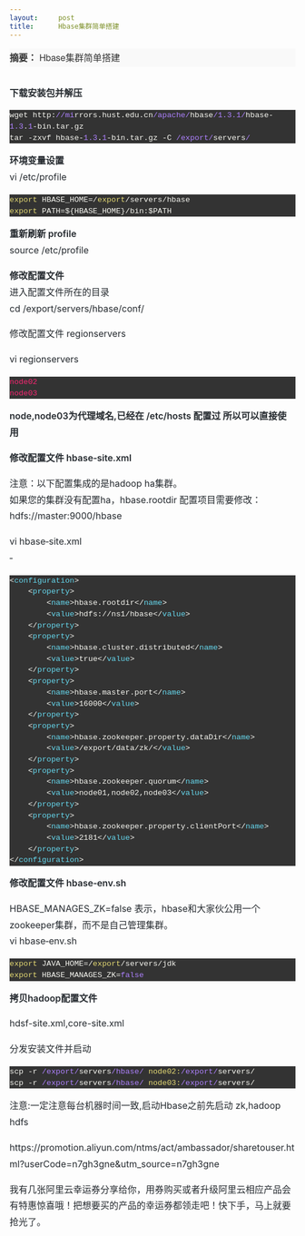 ```yaml
---
layout:     post
title:      Hbase集群简单搭建
---
```

<div id="article_content" class="article_content clearfix csdn-tracking-statistics" data-pid="blog" data-mod="popu_307" data-dsm="post">
								            <link rel="stylesheet" href="https://csdnimg.cn/release/phoenix/template/css/ck_htmledit_views-f76675cdea.css">
						<div class="htmledit_views" id="content_views">
                
<p class="blog-summary" style="font-size:16px;line-height:32px;color:rgb(51,51,51);table-layout:fixed;overflow:hidden;font-family:PingFangSC, 'helvetica neue', 'hiragino sans gb', arial, 'microsoft yahei ui', 'microsoft yahei', simsun, sans-serif;background:rgb(249,249,249);">
<span style="font-weight:700;">摘要：</span> Hbase集群简单搭建</p>
<div class="content-detail markdown-body" style="font-size:16px;color:rgb(36,41,46);line-height:1.8;overflow:hidden;">
<p>
<span style="font-weight:600;">下载安装包并解压</span></p>
<pre style="font-family:'SFMono-Regular', Consolas, 'Liberation Mono', Menlo, Courier, monospace;font-size:13.6px;line-height:1.45;color:rgb(248,248,242);border:none;overflow:auto;background-color:rgb(51,51,51);"><code class="hljs awk" style="font-family:'SFMono-Regular', Consolas, 'Liberation Mono', Menlo, Courier, monospace;font-size:13.6px;color:inherit;display:inline;overflow:visible;border:0px;line-height:inherit;background:transparent;">wget http:<span class="hljs-regexp" style="color:rgb(174,129,255);">//mi</span>rrors.hust.edu.cn<span class="hljs-regexp" style="color:rgb(174,129,255);">/apache/</span>hbase<span class="hljs-regexp" style="color:rgb(174,129,255);">/1.3.1/</span>hbase‐<span class="hljs-number" style="color:rgb(174,129,255);">1.3</span>.<span class="hljs-number" style="color:rgb(174,129,255);">1</span>‐bin.tar.gz
tar ‐zxvf hbase‐<span class="hljs-number" style="color:rgb(174,129,255);">1.3</span>.<span class="hljs-number" style="color:rgb(174,129,255);">1</span>‐bin.tar.gz ‐C <span class="hljs-regexp" style="color:rgb(174,129,255);">/export/</span>servers<span class="hljs-regexp" style="color:rgb(174,129,255);">/</span></code></pre>
<p>
<span style="font-weight:600;">环境变量设置</span><br>
vi /etc/profile</p>
<pre style="font-family:'SFMono-Regular', Consolas, 'Liberation Mono', Menlo, Courier, monospace;font-size:13.6px;line-height:1.45;color:rgb(248,248,242);border:none;overflow:auto;background-color:rgb(51,51,51);"><code class="hljs bash" style="font-family:'SFMono-Regular', Consolas, 'Liberation Mono', Menlo, Courier, monospace;font-size:13.6px;color:inherit;display:inline;overflow:visible;border:0px;line-height:inherit;background:transparent;"><span class="hljs-built_in" style="color:rgb(230,219,116);">export</span> HBASE_HOME=/<span class="hljs-built_in" style="color:rgb(230,219,116);">export</span>/servers/hbase
<span class="hljs-built_in" style="color:rgb(230,219,116);">export</span> PATH=<span class="hljs-variable">${HBASE_HOME}</span>/bin:<span class="hljs-variable">$PATH</span></code></pre>
<p>
<span style="font-weight:600;">重新刷新 profile</span><br>
source /etc/profile</p>
<p>
<span style="font-weight:600;">修改配置文件</span><br>
进入配置文件所在的目录<br>
cd /export/servers/hbase/conf/</p>
<p>
修改配置文件 regionservers</p>
<p>
vi regionservers</p>
<pre style="font-family:'SFMono-Regular', Consolas, 'Liberation Mono', Menlo, Courier, monospace;font-size:13.6px;line-height:1.45;color:rgb(248,248,242);border:none;overflow:auto;background-color:rgb(51,51,51);"><code class="hljs gcode" style="font-family:'SFMono-Regular', Consolas, 'Liberation Mono', Menlo, Courier, monospace;font-size:13.6px;color:inherit;display:inline;overflow:visible;border:0px;line-height:inherit;background:transparent;"><span class="hljs-symbol" style="color:rgb(249,38,114);">node02</span>
<span class="hljs-symbol" style="color:rgb(249,38,114);">node03</span></code></pre>
<p>
<span style="font-weight:600;">node,node03为代理域名,已经在 /etc/hosts 配置过 所以可以直接使用</span></p>
<p>
<span style="font-weight:600;">修改配置文件 hbase‐site.xml</span></p>
<p>
注意：以下配置集成的是hadoop ha集群。<br>
如果您的集群没有配置ha，hbase.rootdir 配置项目需要修改：hdfs://master:9000/hbase</p>
<p>
vi hbase‐site.xml<br>
‐</p>
<pre style="font-family:'SFMono-Regular', Consolas, 'Liberation Mono', Menlo, Courier, monospace;font-size:13.6px;line-height:1.45;color:rgb(248,248,242);border:none;overflow:auto;background-color:rgb(51,51,51);"><code class="xml hljs" style="font-family:'SFMono-Regular', Consolas, 'Liberation Mono', Menlo, Courier, monospace;font-size:13.6px;color:inherit;display:inline;overflow:visible;border:0px;line-height:inherit;background:transparent;"><span class="hljs-tag">&lt;<span class="hljs-name" style="color:rgb(102,217,239);">configuration</span>&gt;</span>
    <span class="hljs-tag">&lt;<span class="hljs-name" style="color:rgb(102,217,239);">property</span>&gt;</span>
        <span class="hljs-tag">&lt;<span class="hljs-name" style="color:rgb(102,217,239);">name</span>&gt;</span>hbase.rootdir<span class="hljs-tag">&lt;/<span class="hljs-name" style="color:rgb(102,217,239);">name</span>&gt;</span>
        <span class="hljs-tag">&lt;<span class="hljs-name" style="color:rgb(102,217,239);">value</span>&gt;</span>hdfs://ns1/hbase<span class="hljs-tag">&lt;/<span class="hljs-name" style="color:rgb(102,217,239);">value</span>&gt;</span>
    <span class="hljs-tag">&lt;/<span class="hljs-name" style="color:rgb(102,217,239);">property</span>&gt;</span>
    <span class="hljs-tag">&lt;<span class="hljs-name" style="color:rgb(102,217,239);">property</span>&gt;</span>
        <span class="hljs-tag">&lt;<span class="hljs-name" style="color:rgb(102,217,239);">name</span>&gt;</span>hbase.cluster.distributed<span class="hljs-tag">&lt;/<span class="hljs-name" style="color:rgb(102,217,239);">name</span>&gt;</span>
        <span class="hljs-tag">&lt;<span class="hljs-name" style="color:rgb(102,217,239);">value</span>&gt;</span>true<span class="hljs-tag">&lt;/<span class="hljs-name" style="color:rgb(102,217,239);">value</span>&gt;</span>
    <span class="hljs-tag">&lt;/<span class="hljs-name" style="color:rgb(102,217,239);">property</span>&gt;</span>
    <span class="hljs-tag">&lt;<span class="hljs-name" style="color:rgb(102,217,239);">property</span>&gt;</span>
        <span class="hljs-tag">&lt;<span class="hljs-name" style="color:rgb(102,217,239);">name</span>&gt;</span>hbase.master.port<span class="hljs-tag">&lt;/<span class="hljs-name" style="color:rgb(102,217,239);">name</span>&gt;</span>
        <span class="hljs-tag">&lt;<span class="hljs-name" style="color:rgb(102,217,239);">value</span>&gt;</span>16000<span class="hljs-tag">&lt;/<span class="hljs-name" style="color:rgb(102,217,239);">value</span>&gt;</span>
    <span class="hljs-tag">&lt;/<span class="hljs-name" style="color:rgb(102,217,239);">property</span>&gt;</span>
    <span class="hljs-tag">&lt;<span class="hljs-name" style="color:rgb(102,217,239);">property</span>&gt;</span>
        <span class="hljs-tag">&lt;<span class="hljs-name" style="color:rgb(102,217,239);">name</span>&gt;</span>hbase.zookeeper.property.dataDir<span class="hljs-tag">&lt;/<span class="hljs-name" style="color:rgb(102,217,239);">name</span>&gt;</span>
        <span class="hljs-tag">&lt;<span class="hljs-name" style="color:rgb(102,217,239);">value</span>&gt;</span>/export/data/zk/<span class="hljs-tag">&lt;/<span class="hljs-name" style="color:rgb(102,217,239);">value</span>&gt;</span>
    <span class="hljs-tag">&lt;/<span class="hljs-name" style="color:rgb(102,217,239);">property</span>&gt;</span>
    <span class="hljs-tag">&lt;<span class="hljs-name" style="color:rgb(102,217,239);">property</span>&gt;</span>
        <span class="hljs-tag">&lt;<span class="hljs-name" style="color:rgb(102,217,239);">name</span>&gt;</span>hbase.zookeeper.quorum<span class="hljs-tag">&lt;/<span class="hljs-name" style="color:rgb(102,217,239);">name</span>&gt;</span>
        <span class="hljs-tag">&lt;<span class="hljs-name" style="color:rgb(102,217,239);">value</span>&gt;</span>node01,node02,node03<span class="hljs-tag">&lt;/<span class="hljs-name" style="color:rgb(102,217,239);">value</span>&gt;</span>
    <span class="hljs-tag">&lt;/<span class="hljs-name" style="color:rgb(102,217,239);">property</span>&gt;</span>
    <span class="hljs-tag">&lt;<span class="hljs-name" style="color:rgb(102,217,239);">property</span>&gt;</span>
        <span class="hljs-tag">&lt;<span class="hljs-name" style="color:rgb(102,217,239);">name</span>&gt;</span>hbase.zookeeper.property.clientPort<span class="hljs-tag">&lt;/<span class="hljs-name" style="color:rgb(102,217,239);">name</span>&gt;</span>
        <span class="hljs-tag">&lt;<span class="hljs-name" style="color:rgb(102,217,239);">value</span>&gt;</span>2181<span class="hljs-tag">&lt;/<span class="hljs-name" style="color:rgb(102,217,239);">value</span>&gt;</span>
    <span class="hljs-tag">&lt;/<span class="hljs-name" style="color:rgb(102,217,239);">property</span>&gt;</span>
<span class="hljs-tag">&lt;/<span class="hljs-name" style="color:rgb(102,217,239);">configuration</span>&gt;</span></code></pre>
<p>
<span style="font-weight:600;">修改配置文件 hbase‐env.sh</span></p>
<p>
HBASE_MANAGES_ZK=false 表示，hbase和大家伙公用一个zookeeper集群，而不是自己管理集群。<br>
vi hbase‐env.sh</p>
<pre style="font-family:'SFMono-Regular', Consolas, 'Liberation Mono', Menlo, Courier, monospace;font-size:13.6px;line-height:1.45;color:rgb(248,248,242);border:none;overflow:auto;background-color:rgb(51,51,51);"><code class="sh hljs bash" style="font-family:'SFMono-Regular', Consolas, 'Liberation Mono', Menlo, Courier, monospace;font-size:13.6px;color:inherit;display:inline;overflow:visible;border:0px;line-height:inherit;background:transparent;"><span class="hljs-built_in" style="color:rgb(230,219,116);">export</span> JAVA_HOME=/<span class="hljs-built_in" style="color:rgb(230,219,116);">export</span>/servers/jdk
<span class="hljs-built_in" style="color:rgb(230,219,116);">export</span> HBASE_MANAGES_ZK=<span class="hljs-literal" style="color:rgb(174,129,255);">false</span></code></pre>
<p>
<span style="font-weight:600;">拷贝hadoop配置文件</span></p>
<p>
hdsf-site.xml,core-site.xml</p>
<p>
分发安装文件并启动</p>
<pre style="font-family:'SFMono-Regular', Consolas, 'Liberation Mono', Menlo, Courier, monospace;font-size:13.6px;line-height:1.45;color:rgb(248,248,242);border:none;overflow:auto;background-color:rgb(51,51,51);"><code class="hljs groovy" style="font-family:'SFMono-Regular', Consolas, 'Liberation Mono', Menlo, Courier, monospace;font-size:13.6px;color:inherit;display:inline;overflow:visible;border:0px;line-height:inherit;background:transparent;">scp ‐r <span class="hljs-regexp" style="color:rgb(174,129,255);">/export/</span>servers<span class="hljs-regexp" style="color:rgb(174,129,255);">/hbase/</span> <span class="hljs-string" style="color:rgb(230,219,116);">node02:</span><span class="hljs-regexp" style="color:rgb(174,129,255);">/export/</span>servers/
scp ‐r <span class="hljs-regexp" style="color:rgb(174,129,255);">/export/</span>servers<span class="hljs-regexp" style="color:rgb(174,129,255);">/hbase/</span> <span class="hljs-string" style="color:rgb(230,219,116);">node03:</span><span class="hljs-regexp" style="color:rgb(174,129,255);">/export/</span>servers/</code></pre>
<p>
注意:一定注意每台机器时间一致,启动Hbase之前先启动 zk,hadoop hdfs</p>
<p>
</p>
<p>
https://promotion.aliyun.com/ntms/act/ambassador/sharetouser.html?userCode=n7gh3gne&amp;utm_source=n7gh3gne</p>
<p>
我有几张阿里云幸运券分享给你，用券购买或者升级阿里云相应产品会有特惠惊喜哦！把想要买的产品的幸运券都领走吧！快下手，马上就要抢光了。</p>
<div><br></div>
</div>
            </div>
                </div>